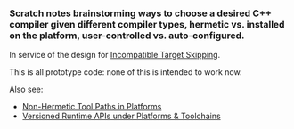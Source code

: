 ### Scratch notes brainstorming ways to choose a desired C++ compiler given different compiler types, hermetic vs. installed on the platform, user-controlled vs. auto-configured.

In service of the design for [Incompatible Target Skipping](https://docs.google.com/document/d/12n5QNHmFSkuh5yAbdEex64ot4hRgR-moL1zRimU7wHQ/edit#heading=h.5mcn15i0e1ch).

This is all prototype code: none of this is intended to work now.

Also see:
*   [Non-Hermetic Tool Paths in Platforms](https://docs.google.com/document/d/1J0UtPx9YnV-9E2gDc22Cxa780W0jrn04w4CGLlmX2WQ/)
*   [Versioned Runtime APIs under Platforms & Toolchains](https://docs.google.com/document/d/1TkbNTpBCE1MobexzmjUEpEaYzZVVXPt1cCTK-z2bvig/)
